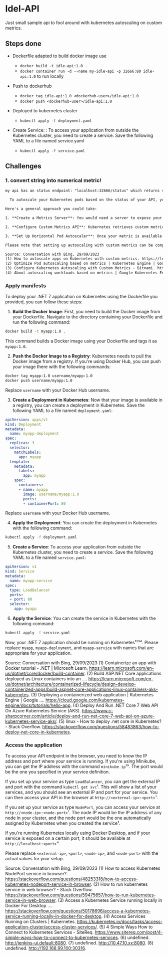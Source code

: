 ﻿# Idel-API 

Just small sample api to fool around with kubernetes autoscaling on custom metrics.

## Steps done

- Dockerfile adapted to build docker image use 
  - `docker build -t idle-api:1.0 .`
  - `docker container run -d --name my-idle-api -p 32666:80 idle-api:1.0` to run locally	
- Push to dockerhub
  - `docker tag idle-api:1.0 <dockerhub-user>/idle-api:1.0`
  - `docker push <dockerhub-user>/idle-api:1.0`

- Deployed to kubernetes cluster
  - `kubectl apply -f deployment.yaml`
- Create Service: : To access your application from outside the Kubernetes cluster, you need to create a service. Save the following YAML to a file named service.yaml
  - `kubectl apply -f service.yaml`


## Challenges

### 1. convert string into numerical metric!

```txt
my api has an status endpoint: "localhost:32666/status" which returns strings "idle" or "busy" ...if all pods are busy, a new on shall be created. how do i accomplish that?
```

```txt
  To autoscale your Kubernetes pods based on the status of your API, you can use the Kubernetes Horizontal Pod Autoscaler (HPA) with custom metrics¹. However, Kubernetes does not natively support text-based metrics like "idle" or "busy". You would need to convert these statuses into numerical metrics that Kubernetes can understand.

Here's a general approach you could take:

1. **Create a Metrics Server**: You would need a server to expose your custom metrics to Kubernetes. This could be done using Prometheus¹ or a similar system. This server would query the `/status` endpoint of your API and convert the "idle" or "busy" status into a numerical metric. For example, "idle" could be `0` and "busy" could be `1`.

2. **Configure Custom Metrics API**: Kubernetes retrieves custom metrics through the Custom Metrics API, so you would need to ensure this API is available in your cluster¹. You might need to deploy an adapter like the Prometheus adapter if you're using Prometheus.

3. **Set Up Horizontal Pod Autoscaler**: Once your metric is available in the Custom Metrics API, you can create an HPA that scales based on this metric¹. You would specify your metric in the `metrics` field of the HPA configuration.

Please note that setting up autoscaling with custom metrics can be complex and requires a good understanding of several Kubernetes concepts¹. You might want to consider alternative approaches, such as using a readiness probe that checks the `/status` endpoint of your API and only marks the pod as ready if the status is "idle". This way, if all pods are busy, they would be marked as not ready, and Kubernetes would automatically create new pods if needed.

Source: Conversation with Bing, 29/09/2023
(1) How to autoscale apps on Kubernetes with custom metrics. https://learnk8s.io/autoscaling-apps-kubernetes.
(2) Optimize Pod autoscaling based on metrics | Kubernetes Engine | Google .... https://cloud.google.com/kubernetes-engine/docs/tutorials/autoscaling-metrics.
(3) Configure Kubernetes Autoscaling with Custom Metrics - Bitnami. https://docs.bitnami.com/tutorials/configure-autoscaling-custom-metrics/.
(4) About autoscaling workloads based on metrics | Google Kubernetes Engine .... https://cloud.google.com/kubernetes-engine/docs/concepts/custom-and-external-metrics.
```

### Apply manifests

To deploy your .NET 7 application on Kubernetes using the Dockerfile you provided, you can follow these steps:

1. **Build the Docker Image**: First, you need to build the Docker image from your Dockerfile. Navigate to the directory containing your Dockerfile and run the following command:

```bash
docker build -t myapp:1.0 .
```

This command builds a Docker image using your Dockerfile and tags it as `myapp:1.0`.

2. **Push the Docker Image to a Registry**: Kubernetes needs to pull the Docker image from a registry. If you're using Docker Hub, you can push your image there with the following commands:

```bash
docker tag myapp:1.0 username/myapp:1.0
docker push username/myapp:1.0
```

Replace `username` with your Docker Hub username.

3. **Create a Deployment in Kubernetes**: Now that your image is available in a registry, you can create a deployment in Kubernetes. Save the following YAML to a file named `deployment.yaml`:

```yaml
apiVersion: apps/v1
kind: Deployment
metadata:
  name: myapp-deployment
spec:
  replicas: 3
  selector:
    matchLabels:
      app: myapp
  template:
    metadata:
      labels:
        app: myapp
    spec:
      containers:
      - name: myapp
        image: username/myapp:1.0
        ports:
        - containerPort: 80
```

Replace `username` with your Docker Hub username.

4. **Apply the Deployment**: You can create the deployment in Kubernetes with the following command:

```bash
kubectl apply -f deployment.yaml
```

5. **Create a Service**: To access your application from outside the Kubernetes cluster, you need to create a service. Save the following YAML to a file named `service.yaml`:

```yaml
apiVersion: v1
kind: Service
metadata:
  name: myapp-service
spec:
  type: LoadBalancer
  ports:
  - port: 80
  selector:
    app: myapp
```

6. **Apply the Service**: You can create the service in Kubernetes with the following command:

```bash
kubectl apply -f service.yaml
```

Now, your .NET 7 application should be running on Kubernetes¹²³⁴. Please replace `myapp`, `myapp-deployment`, and `myapp-service` with names that are appropriate for your application.

Source: Conversation with Bing, 29/09/2023
(1) Containerize an app with Docker tutorial - .NET | Microsoft Learn. https://learn.microsoft.com/en-us/dotnet/core/docker/build-container.
(2) Build ASP.NET Core applications deployed as Linux containers into an .... https://learn.microsoft.com/en-us/dotnet/architecture/containerized-lifecycle/design-develop-containerized-apps/build-aspnet-core-applications-linux-containers-aks-kubernetes.
(3) Deploying a containerized web application | Kubernetes Engine | Google .... https://cloud.google.com/kubernetes-engine/docs/tutorials/hello-app.
(4) Deploy And Run .NET Core 7 Web API On Azure Kubernetes Service (AKS). https://www.c-sharpcorner.com/article/deploy-and-run-net-core-7-web-api-on-azure-kubernetes-service-aks/.
(5) linux - How to deploy .net core in Kubernetes? - Stack Overflow. https://stackoverflow.com/questions/58483863/how-to-deploy-net-core-in-kubernetes.


### Access the application

To access your API endpoint in the browser, you need to know the IP address and port where your service is running. If you're using Minikube, you can get the IP address with the command `minikube ip`¹³. The port would be the one you specified in your service definition.

If you set up your service as type `LoadBalancer`, you can get the external IP and port with the command `kubectl get svc`¹. This will show a list of your services, and you should see an external IP and port for your service. You can then access your API in the browser at `http://<external-ip>:<port>`¹.

If you set up your service as type `NodePort`, you can access your service at `http://<node-ip>:<node-port>`¹. The node IP would be the IP address of any node in your cluster, and the node port would be the one automatically assigned by Kubernetes when you created the service¹.

If you're running Kubernetes locally using Docker Desktop, and if your service is exposed on a certain port, it should be available at `http://localhost:<port>`⁴.

Please replace `<external-ip>`, `<port>`, `<node-ip>`, and `<node-port>` with the actual values for your setup.

Source: Conversation with Bing, 29/09/2023
(1) How to access Kubernetes NodePort service in browser?. https://stackoverflow.com/questions/48253318/how-to-access-kubernetes-nodeport-service-in-browser.
(2) How to run kubernetes service in web browser? - Stack Overflow. https://stackoverflow.com/questions/59475657/how-to-run-kubernetes-service-in-web-browser.
(3) Access a Kubernetes Service running locally in Docker For Desktop .... https://stackoverflow.com/questions/50178696/access-a-kubernetes-service-running-locally-in-docker-for-desktop.
(4) Access Services Running on Clusters | Kubernetes. https://kubernetes.io/docs/tasks/access-application-cluster/access-cluster-services/.
(5) 4 Simple Ways How to Connect to Kubernetes Services - SiteReq. https://www.sitereq.com/post/4-simple-ways-how-to-connect-to-kubernetes-services.
(6) undefined. http://jenkins-ui.default:8080.
(7) undefined. http://10.47.10.xx:8080.
(8) undefined. http://192.168.99.100:30316.


